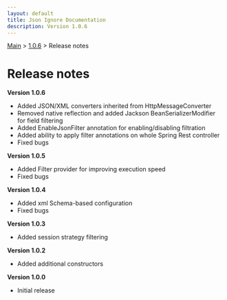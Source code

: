 ```yaml
---
layout: default
title: Json Ignore Documentation
description: Version 1.0.6
---
```


[Main](../../index.MD) > [1.0.6](../index.MD) > Release notes

# Release notes

**Version 1.0.6**
* Added JSON/XML converters inherited from HttpMessageConverter
* Removed native reflection and added Jackson BeanSerializerModifier for field filtering
* Added EnableJsonFilter annotation for enabling/disabling filtration
* Added ability to apply filter annotations on whole Spring Rest controller
* Fixed bugs

**Version 1.0.5**
* Added Filter provider for improving execution speed
* Fixed bugs 

**Version 1.0.4**
* Added xml Schema-based configuration
* Fixed bugs 

**Version 1.0.3**
* Added session strategy filtering

**Version 1.0.2**
* Added additional constructors

**Version 1.0.0**
* Initial release